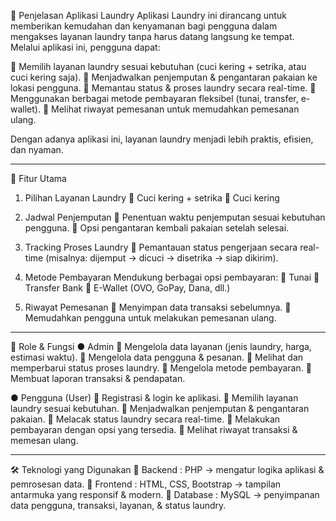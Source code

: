 📌 Penjelasan Aplikasi Laundry
Aplikasi Laundry ini dirancang untuk memberikan kemudahan dan kenyamanan bagi pengguna dalam mengakses layanan laundry tanpa harus datang langsung ke tempat.
Melalui aplikasi ini, pengguna dapat:

🔹 Memilih layanan laundry sesuai kebutuhan (cuci kering + setrika, atau cuci kering saja).
🔹 Menjadwalkan penjemputan & pengantaran pakaian ke lokasi pengguna.
🔹 Memantau status & proses laundry secara real-time.
🔹 Menggunakan berbagai metode pembayaran fleksibel (tunai, transfer, e-wallet).
🔹 Melihat riwayat pemesanan untuk memudahkan pemesanan ulang.

Dengan adanya aplikasi ini, layanan laundry menjadi lebih praktis, efisien, dan nyaman.

-------------------------------------------------------------------------------------------------------------------------------------------------------------------------------------------------------------------------------------------------------------------------------

🚀 Fitur Utama
1. Pilihan Layanan Laundry
🔹 Cuci kering + setrika
🔹 Cuci kering 

2. Jadwal Penjemputan
🔹 Penentuan waktu penjemputan sesuai kebutuhan pengguna.
🔹 Opsi pengantaran kembali pakaian setelah selesai.

3. Tracking Proses Laundry
🔹 Pemantauan status pengerjaan secara real-time (misalnya: dijemput → dicuci → disetrika → siap dikirim).

4. Metode Pembayaran
Mendukung berbagai opsi pembayaran:
🔹 Tunai
🔹 Transfer Bank
🔹 E-Wallet (OVO, GoPay, Dana, dll.)

5. Riwayat Pemesanan
🔹 Menyimpan data transaksi sebelumnya.
🔹 Memudahkan pengguna untuk melakukan pemesanan ulang.

-------------------------------------------------------------------------------------------------------------------------------------------------------------------------------------------------------------------------------------------------------------------------------

👥 Role & Fungsi
● Admin
🔹 Mengelola data layanan (jenis laundry, harga, estimasi waktu).
🔹 Mengelola data pengguna & pesanan.
🔹 Melihat dan memperbarui status proses laundry.
🔹 Mengelola metode pembayaran.
🔹 Membuat laporan transaksi & pendapatan.

● Pengguna (User)
🔹 Registrasi & login ke aplikasi.
🔹 Memilih layanan laundry sesuai kebutuhan.
🔹 Menjadwalkan penjemputan & pengantaran pakaian.
🔹 Melacak status laundry secara real-time.
🔹 Melakukan pembayaran dengan opsi yang tersedia.
🔹 Melihat riwayat transaksi & memesan ulang.

-------------------------------------------------------------------------------------------------------------------------------------------------------------------------------------------------------------------------------------------------------------------------------

🛠️ Teknologi yang Digunakan
🔹 Backend : PHP → mengatur logika aplikasi & pemrosesan data.
🔹 Frontend : HTML, CSS, Bootstrap → tampilan antarmuka yang responsif & modern.
🔹 Database : MySQL → penyimpanan data pengguna, transaksi, layanan, & status laundry.
